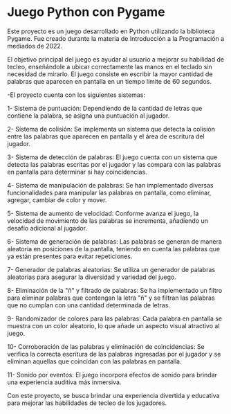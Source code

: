 # Juego Python con Pygame
Este proyecto es un juego desarrollado en Python utilizando la biblioteca Pygame. Fue creado durante la materia de Introducción a la Programación a mediados de 2022.

El objetivo principal del juego es ayudar al usuario a mejorar su habilidad de tecleo, enseñándole a ubicar correctamente las manos en el teclado sin necesidad de mirarlo. El juego consiste en escribir la mayor cantidad de palabras que aparecen en pantalla en un tiempo límite de 60 segundos.

-El proyecto cuenta con los siguientes sistemas:

1- Sistema de puntuación: Dependiendo de la cantidad de letras que contiene la palabra, se asigna una puntuación al jugador.

2- Sistema de colisión: Se implementa un sistema que detecta la colisión entre las palabras que aparecen en pantalla y el área de escritura del jugador.

3- Sistema de detección de palabras: El juego cuenta con un sistema que detecta las palabras escritas por el jugador y las compara con las palabras en pantalla para determinar si hay coincidencias.

4- Sistema de manipulación de palabras: Se han implementado diversas funcionalidades para manipular las palabras en pantalla, como eliminar, agregar, cambiar de color y mover.

5- Sistema de aumento de velocidad: Conforme avanza el juego, la velocidad de movimiento de las palabras se incrementa, añadiendo un desafío adicional al jugador.

6- Sistema de generación de palabras: Las palabras se generan de manera aleatoria en posiciones de la pantalla, teniendo en cuenta las palabras que ya están presentes para evitar repeticiones.

7- Generador de palabras aleatorias: Se utiliza un generador de palabras aleatorias para asegurar la diversidad y variedad del juego.

8- Eliminación de la "ñ" y filtrado de palabras: Se ha implementado un filtro para eliminar palabras que contengan la letra "ñ" y se filtran las palabras que no cumplan con una cantidad determinada de letras.

9- Randomizador de colores para las palabras: Cada palabra en pantalla se muestra con un color aleatorio, lo que añade un aspecto visual atractivo al juego.

10- Corroboración de las palabras y eliminación de coincidencias: Se verifica la correcta escritura de las palabras ingresadas por el jugador y se eliminan aquellas que coincidan con las palabras en pantalla.

11- Sonido por eventos: El juego incorpora efectos de sonido para brindar una experiencia auditiva más inmersiva.

Con este proyecto, se busca brindar una experiencia divertida y educativa para mejorar las habilidades de tecleo de los jugadores.
